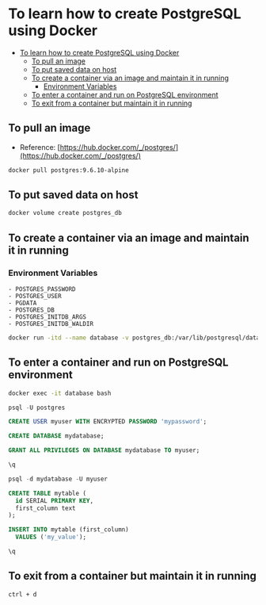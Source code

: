 # To learn how to create PostgreSQL using Docker

<!-- TOC -->

- [To learn how to create PostgreSQL using Docker](#to-learn-how-to-create-postgresql-using-docker)
  - [To pull an image](#to-pull-an-image)
  - [To put saved data on host](#to-put-saved-data-on-host)
  - [To create a container via an image and maintain it in running](#to-create-a-container-via-an-image-and-maintain-it-in-running)
    - [Environment Variables](#environment-variables)
  - [To enter a container and run on PostgreSQL environment](#to-enter-a-container-and-run-on-postgresql-environment)
  - [To exit from a container but maintain it in running](#to-exit-from-a-container-but-maintain-it-in-running)

<!-- /TOC -->

## To pull an image

- Reference: [https://hub.docker.com/_/postgres/](https://hub.docker.com/_/postgres/)

```bash
docker pull postgres:9.6.10-alpine
```

## To put saved data on host

```bash
docker volume create postgres_db
```

## To create a container via an image and maintain it in running

### Environment Variables

    - POSTGRES_PASSWORD
    - POSTGRES_USER
    - PGDATA
    - POSTGRES_DB
    - POSTGRES_INITDB_ARGS
    - POSTGRES_INITDB_WALDIR

```bash
docker run -itd --name database -v postgres_db:/var/lib/postgresql/data/ -e POSTGRES_PASSWORD=mypassword -d -p 5432:5432 postgres:9.6.10-alpine
```

## To enter a container and run on PostgreSQL environment

```bash
docker exec -it database bash
```

```sql
psql -U postgres

CREATE USER myuser WITH ENCRYPTED PASSWORD 'mypassword';

CREATE DATABASE mydatabase;

GRANT ALL PRIVILEGES ON DATABASE mydatabase TO myuser;

\q
```

```sql
psql -d mydatabase -U myuser

CREATE TABLE mytable (
  id SERIAL PRIMARY KEY,
  first_column text
);

INSERT INTO mytable (first_column)
  VALUES ('my_value');

\q
```

## To exit from a container but maintain it in running

```bash
ctrl + d
```
